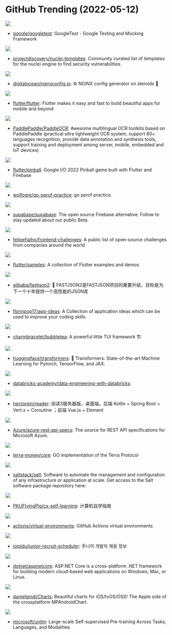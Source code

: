 # GitHub Trending (2022-05-12)

![](https://img.shields.io/badge/C%2B%2B-New%2074-green?style=flat-square&logo=appveyor)
- [google/googletest](https://github.com/google/googletest): GoogleTest - Google Testing and Mocking Framework

![](https://img.shields.io/badge/Python-New%2075-green?style=flat-square&logo=appveyor)
- [projectdiscovery/nuclei-templates](https://github.com/projectdiscovery/nuclei-templates): Community curated list of templates for the nuclei engine to find security vulnerabilities.

![](https://img.shields.io/badge/JavaScript-New%20180-green?style=flat-square&logo=appveyor)
- [digitalocean/nginxconfig.io](https://github.com/digitalocean/nginxconfig.io): ⚙️ NGINX config generator on steroids 💉

![](https://img.shields.io/badge/Dart-New%2083-green?style=flat-square&logo=appveyor)
- [flutter/flutter](https://github.com/flutter/flutter): Flutter makes it easy and fast to build beautiful apps for mobile and beyond

![](https://img.shields.io/badge/Python-New%20371-green?style=flat-square&logo=appveyor)
- [PaddlePaddle/PaddleOCR](https://github.com/PaddlePaddle/PaddleOCR): Awesome multilingual OCR toolkits based on PaddlePaddle (practical ultra lightweight OCR system, support 80+ languages recognition, provide data annotation and synthesis tools, support training and deployment among server, mobile, embedded and IoT devices)

![](https://img.shields.io/badge/Dart-New%20244-green?style=flat-square&logo=appveyor)
- [flutter/pinball](https://github.com/flutter/pinball): Google I/O 2022 Pinball game built with Flutter and Firebase

![](https://img.shields.io/badge/Go-New%2022-green?style=flat-square&logo=appveyor)
- [wolfogre/go-pprof-practice](https://github.com/wolfogre/go-pprof-practice): go pprof practice.

![](https://img.shields.io/badge/TypeScript-New%20156-green?style=flat-square&logo=appveyor)
- [supabase/supabase](https://github.com/supabase/supabase): The open source Firebase alternative. Follow to stay updated about our public Beta.

![](https://img.shields.io/badge/none-New%20178-green?style=flat-square&logo=appveyor)
- [felipefialho/frontend-challenges](https://github.com/felipefialho/frontend-challenges): A public list of open-source challenges from companies around the world

![](https://img.shields.io/badge/Dart-New%2052-green?style=flat-square&logo=appveyor)
- [flutter/samples](https://github.com/flutter/samples): A collection of Flutter examples and demos

![](https://img.shields.io/badge/Java-New%20149-green?style=flat-square&logo=appveyor)
- [alibaba/fastjson2](https://github.com/alibaba/fastjson2): 🚄 FASTJSON2是FASTJSON项目的重要升级，目标是为下一个十年提供一个高性能的JSON库

![](https://img.shields.io/badge/none-New%20251-green?style=flat-square&logo=appveyor)
- [florinpop17/app-ideas](https://github.com/florinpop17/app-ideas): A Collection of application ideas which can be used to improve your coding skills.

![](https://img.shields.io/badge/Go-New%20764-green?style=flat-square&logo=appveyor)
- [charmbracelet/bubbletea](https://github.com/charmbracelet/bubbletea): A powerful little TUI framework 🏗

![](https://img.shields.io/badge/Python-New%2087-green?style=flat-square&logo=appveyor)
- [huggingface/transformers](https://github.com/huggingface/transformers): 🤗 Transformers: State-of-the-art Machine Learning for Pytorch, TensorFlow, and JAX.

![](https://img.shields.io/badge/Python-New%2019-green?style=flat-square&logo=appveyor)
- [databricks-academy/data-engineering-with-databricks](https://github.com/databricks-academy/data-engineering-with-databricks): 

![](https://img.shields.io/badge/Kotlin-New%20157-green?style=flat-square&logo=appveyor)
- [hectorqin/reader](https://github.com/hectorqin/reader): 阅读3服务器版，桌面端。后端 Kotlin + Spring Boot + Vert.x + Coroutine ；前端 Vue.js + Element

![](https://img.shields.io/badge/TypeScript-New%205-green?style=flat-square&logo=appveyor)
- [Azure/azure-rest-api-specs](https://github.com/Azure/azure-rest-api-specs): The source for REST API specifications for Microsoft Azure.

![](https://img.shields.io/badge/JavaScript-New%208-green?style=flat-square&logo=appveyor)
- [terra-money/core](https://github.com/terra-money/core): GO implementation of the Terra Protocol

![](https://img.shields.io/badge/Python-New%204-green?style=flat-square&logo=appveyor)
- [saltstack/salt](https://github.com/saltstack/salt): Software to automate the management and configuration of any infrastructure or application at scale. Get access to the Salt software package repository here:

![](https://img.shields.io/badge/HTML-New%20151-green?style=flat-square&logo=appveyor)
- [PKUFlyingPig/cs-self-learning](https://github.com/PKUFlyingPig/cs-self-learning): 计算机自学指南

![](https://img.shields.io/badge/PowerShell-New%208-green?style=flat-square&logo=appveyor)
- [actions/virtual-environments](https://github.com/actions/virtual-environments): GitHub Actions virtual environments

![](https://img.shields.io/badge/JavaScript-New%2017-green?style=flat-square&logo=appveyor)
- [jojoldu/junior-recruit-scheduler](https://github.com/jojoldu/junior-recruit-scheduler): 주니어 개발자 채용 정보

![](https://img.shields.io/badge/C%23-New%2012-green?style=flat-square&logo=appveyor)
- [dotnet/aspnetcore](https://github.com/dotnet/aspnetcore): ASP.NET Core is a cross-platform .NET framework for building modern cloud-based web applications on Windows, Mac, or Linux.

![](https://img.shields.io/badge/Swift-New%2017-green?style=flat-square&logo=appveyor)
- [danielgindi/Charts](https://github.com/danielgindi/Charts): Beautiful charts for iOS/tvOS/OSX! The Apple side of the crossplatform MPAndroidChart.

![](https://img.shields.io/badge/Python-New%209-green?style=flat-square&logo=appveyor)
- [microsoft/unilm](https://github.com/microsoft/unilm): Large-scale Self-supervised Pre-training Across Tasks, Languages, and Modalities

